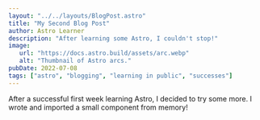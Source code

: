 ```yaml
---
layout: "../../layouts/BlogPost.astro"
title: "My Second Blog Post"
author: Astro Learner
description: "After learning some Astro, I couldn't stop!"
image:
   url: "https://docs.astro.build/assets/arc.webp"
   alt: "Thumbnail of Astro arcs."
pubDate: 2022-07-08
tags: ["astro", "blogging", "learning in public", "successes"]
---
```


After a successful first week learning Astro, I decided to try some more. I wrote and imported a small component from memory!
